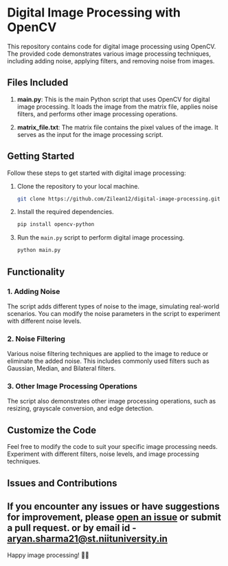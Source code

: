 # Digital Image Processing with OpenCV

This repository contains code for digital image processing using OpenCV. The provided code demonstrates various image processing techniques, including adding noise, applying filters, and removing noise from images.

## Files Included

1. **main.py**: This is the main Python script that uses OpenCV for digital image processing. It loads the image from the matrix file, applies noise filters, and performs other image processing operations.

2. **matrix_file.txt**: The matrix file contains the pixel values of the image. It serves as the input for the image processing script.

## Getting Started

Follow these steps to get started with digital image processing:

1. Clone the repository to your local machine.

    ```bash
    git clone https://github.com/Zilean12/digital-image-processing.git
    ```

2. Install the required dependencies.

    ```bash
    pip install opencv-python
    ```

3. Run the `main.py` script to perform digital image processing.

    ```bash
    python main.py
    ```

## Functionality

### 1. Adding Noise

The script adds different types of noise to the image, simulating real-world scenarios. You can modify the noise parameters in the script to experiment with different noise levels.

### 2. Noise Filtering

Various noise filtering techniques are applied to the image to reduce or eliminate the added noise. This includes commonly used filters such as Gaussian, Median, and Bilateral filters.

### 3. Other Image Processing Operations

The script also demonstrates other image processing operations, such as resizing, grayscale conversion, and edge detection.

## Customize the Code

Feel free to modify the code to suit your specific image processing needs. Experiment with different filters, noise levels, and image processing techniques.

## Issues and Contributions

If you encounter any issues or have suggestions for improvement, please [open an issue](https://github.com/Zilean12/digital-image-processing/issues) or submit a pull request.
or by email id - aryan.sharma21@st.niituniversity.in
---

Happy image processing! 🌈📸
